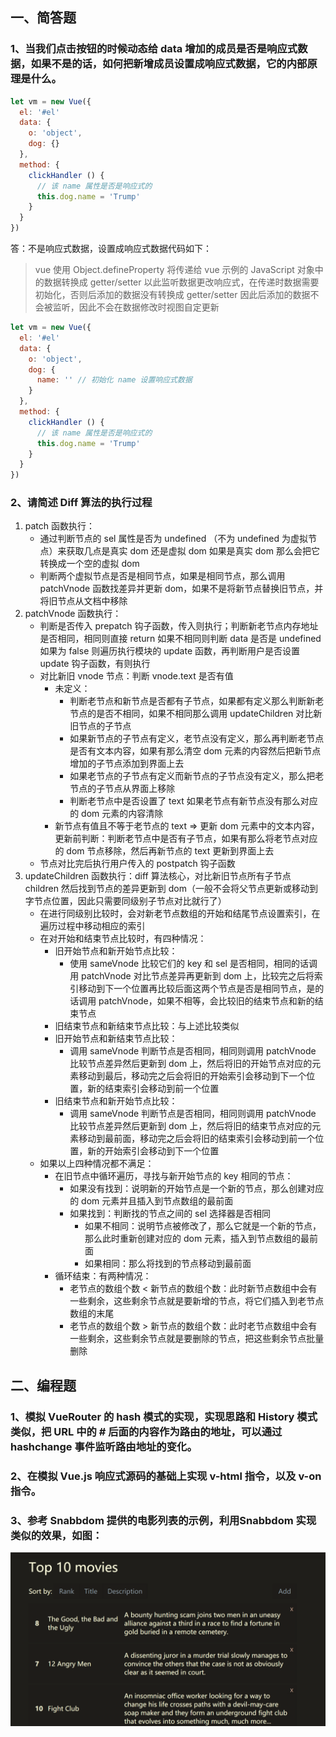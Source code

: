 ## 一、简答题
### 1、当我们点击按钮的时候动态给 data 增加的成员是否是响应式数据，如果不是的话，如何把新增成员设置成响应式数据，它的内部原理是什么。
```JavaScript
let vm = new Vue({
  el: '#el'
  data: {
    o: 'object',
    dog: {}
  },
  method: {
    clickHandler () {
      // 该 name 属性是否是响应式的
      this.dog.name = 'Trump'
    }
  }
})
```
答：不是响应式数据，设置成响应式数据代码如下：
> vue 使用 Object.defineProperty 将传递给 vue 示例的 JavaScript 对象中的数据转换成 getter/setter 以此监听数据更改响应式，在传递时数据需要初始化，否则后添加的数据没有转换成 getter/setter 因此后添加的数据不会被监听，因此不会在数据修改时视图自定更新
```JavaScript
let vm = new Vue({
  el: '#el'
  data: {
    o: 'object',
    dog: {
      name: '' // 初始化 name 设置响应式数据
    }
  },
  method: {
    clickHandler () {
      // 该 name 属性是否是响应式的
      this.dog.name = 'Trump'
    }
  }
})
```

### 2、请简述 Diff 算法的执行过程
1. patch 函数执行：
   * 通过判断节点的 sel 属性是否为 undefined （不为 undefined 为虚拟节点）来获取几点是真实 dom 还是虚拟 dom 如果是真实 dom 那么会把它转换成一个空的虚拟 dom
   * 判断两个虚拟节点是否是相同节点，如果是相同节点，那么调用 patchVnode 函数找差异并更新 dom，如果不是将新节点替换旧节点，并将旧节点从文档中移除
2. patchVnode 函数执行：
   * 判断是否传入 prepatch 钩子函数，传入则执行；判断新老节点内存地址是否相同，相同则直接 return 如果不相同则判断 data 是否是 undefined 如果为 false 则遍历执行模块的 update 函数，再判断用户是否设置 update 钩子函数，有则执行
   * 对比新旧 vnode 节点：判断 vnode.text 是否有值
     * 未定义：
       * 判断老节点和新节点是否都有子节点，如果都有定义那么判断新老节点的是否不相同，如果不相同那么调用 updateChildren 对比新旧节点的子节点
       * 如果新节点的子节点有定义，老节点没有定义，那么再判断老节点是否有文本内容，如果有那么清空 dom 元素的内容然后把新节点增加的子节点添加到界面上去
       * 如果老节点的子节点有定义而新节点的子节点没有定义，那么把老节点的子节点从界面上移除
       * 判断老节点中是否设置了 text 如果老节点有新节点没有那么对应的 dom 元素的内容清除
     * 新节点有值且不等于老节点的 text => 更新 dom 元素中的文本内容，更新前判断：判断老节点中是否有子节点，如果有那么将老节点对应的 dom 节点移除，然后再新节点的 text 更新到界面上去
   * 节点对比完后执行用户传入的 postpatch 钩子函数
3. updateChildren 函数执行：diff 算法核心，对比新旧节点所有子节点 children 然后找到节点的差异更新到 dom（一般不会将父节点更新或移动到字节点位置，因此只需要同级别子节点对比就行了）
   * 在进行同级别比较时，会对新老节点数组的开始和结尾节点设置索引，在遍历过程中移动相应的索引
   * 在对开始和结束节点比较时，有四种情况：
     * 旧开始节点和新开始节点比较：
       * 使用 sameVnode 比较它们的 key 和 sel 是否相同，相同的话调用 patchVnode 对比节点差异再更新到 dom 上，比较完之后将索引移动到下一个位置再比较后面这两个节点是否是相同节点，是的话调用 patchVnode，如果不相等，会比较旧的结束节点和新的结束节点
     * 旧结束节点和新结束节点比较：与上述比较类似
     * 旧开始节点和新结束节点比较：
       * 调用 sameVnode 判断节点是否相同，相同则调用 patchVnode 比较节点差异然后更新到 dom 上，然后将旧的开始节点对应的元素移动到最后，移动完之后会将旧的开始索引会移动到下一个位置，新的结束索引会移动到前一个位置
     * 旧结束节点和新开始节点比较：
       * 调用 sameVnode 判断节点是否相同，相同则调用 patchVnode 比较节点差异然后更新到 dom 上，然后将旧的结束节点对应的元素移动到最前面，移动完之后会将旧的结束索引会移动到前一个位置，新的开始索引会移动到下一个位置
   * 如果以上四种情况都不满足：
     * 在旧节点中循环遍历，寻找与新开始节点的 key 相同的节点：
       * 如果没有找到：说明新的开始节点是一个新的节点，那么创建对应的 dom 元素并且插入到节点数组的最前面
       * 如果找到：判断找的节点之间的 sel 选择器是否相同
         * 如果不相同：说明节点被修改了，那么它就是一个新的节点，那么此时重新创建对应的 dom 元素，插入到节点数组的最前面
         * 如果相同：那么将找到的节点移动到最前面
     * 循环结束：有两种情况：
       * 老节点的数组个数 < 新节点的数组个数：此时新节点数组中会有一些剩余，这些剩余节点就是要新增的节点，将它们插入到老节点数组的末尾
       * 老节点的数组个数 > 新节点的数组个数：此时老节点数组中会有一些剩余，这些剩余节点就是要删除的节点，把这些剩余节点批量删除

## 二、编程题
### 1、模拟 VueRouter 的 hash 模式的实现，实现思路和 History 模式类似，把 URL 中的 # 后面的内容作为路由的地址，可以通过 hashchange 事件监听路由地址的变化。
### 2、在模拟 Vue.js 响应式源码的基础上实现 v-html 指令，以及 v-on 指令。
### 3、参考 Snabbdom 提供的电影列表的示例，利用Snabbdom 实现类似的效果，如图：
![movie-list](./assets/movie-list.png)